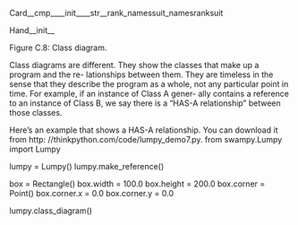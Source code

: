 Card__cmp____init____str__rank_namessuit_namesranksuit

Hand__init__

Figure C.8: Class diagram.

Class diagrams are different. They show the classes that make up a program and the re- lationships between them. They are timeless in the sense that they describe the program as a whole, not any particular point in time. For example, if an instance of Class A gener- ally contains a reference to an instance of Class B, we say there is a “HAS-A relationship” between those classes.

Here’s an example that shows a HAS-A relationship. You can download it from http: //thinkpython.com/code/lumpy_demo7.py. from swampy.Lumpy import Lumpy

lumpy = Lumpy() lumpy.make_reference()

box = Rectangle() box.width = 100.0 box.height = 200.0 box.corner = Point() box.corner.x = 0.0 box.corner.y = 0.0

lumpy.class_diagram()